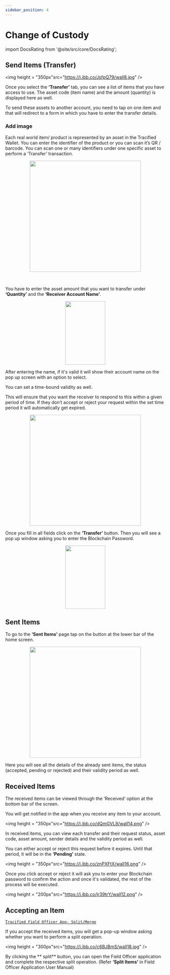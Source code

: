 ```yaml
---
sidebar_position: 4
---
```


# Change of Custody

import DocsRating from '@site/src/core/DocsRating';

## Send Items (Transfer)



<p align="center">

<img height = "350px"src="https://i.ibb.co/JsfpQ79/wall8.jpg" /> 
</p>


Once you select the **‘Transfer’** tab, you can see a list of items that you have access to use. The asset code (item name) and the amount (quantity) is displayed here as well. 

To send these assets to another account, you need to tap on one item and that will redirect to a form in which you have to enter the transfer details.

### Add image

Each real world item/ product is represented by an asset in the Tracified Wallet. You can enter the identifier of the product or you can scan it’s QR / barcode. You can scan one or many identifiers under one specific asset to perform a ‘Transfer’ transaction.

<p align="center">
<img height = "350px"src="https://i.ibb.co/pzmgY9s/wall9.jpg" /> 
</p>

<br />

You have to enter the asset amount that you want to transfer under **‘Quantity’** and the **‘Receiver Account Name’**. 

<p align="center">
<img height = "200px" width = "50%"src="https://i.ibb.co/xLbmVsF/wall10.png" /> 
</p>

After entering the name, if it's valid it will show their account name on the pop up screen with an option to select. 

You can set a time-bound validity as well. 


This will ensure that you want the receiver to respond to this within a given period of time. If they don’t accept or reject your request within the set time period it will automatically get expired.


<p align="center">
<img height = "350px" src="https://i.ibb.co/Jr4VXnG/wall11.png" /> 
</p>


Once you fill in all fields click on the **‘Transfer’** button. Then you will see a pop up window asking you to enter the Blockchain Password.



<p align="center">
<img height = "200px" width = "50%"src="https://i.ibb.co/jr39trY/wall12.png" /> 
</p>




## Sent Items


To go to the **‘Sent Items’** page tap on the button at the lower bar of the home screen. 


<p align="center">
<img height = "350px" src="https://i.ibb.co/jw6yTfy/wall13.png" /> 
</p>


Here you will see all the details of the already sent items, the status (accepted, pending or rejected) and their validity period as well. 


## Received Items



The received items can be viewed through the ‘Received’ option at the bottom bar of the screen.


You will get notified in the app when you receive any item to your account.


<p align="center">

<img height = "350px"src="https://i.ibb.co/dQmGVL8/wall14.png" /> 
</p>


In received items, you can view each transfer and their request status, asset code, asset amount, sender details and the validity period as well.


You can either accept or reject this request before it expires. Until that period, it will be in the  **‘Pending’** state. 


<p align="center">

<img height = "350px"src="https://i.ibb.co/znPXFtX/wall16.png" /> 
</p>


Once you click accept or reject it will ask you to enter your Blockchain password to confirm the action and once it's validated, the rest of the process will be executed.




<p align="center">

<img height = "200px"src="https://i.ibb.co/jr39trY/wall12.png" /> 
</p>


## Accepting an Item


[`Tracified Field Officer App- Split/Merge`](../FOapp/split)

If you accept the received items, you will get a pop-up window asking whether you want to perform a split operation.

<p align="center">

<img height = "300px"src="https://i.ibb.co/c6BJBmS/wall18.jpg" /> 
</p>


By clicking the ** split** button, you can open the Field Officer application and complete the respective split operation. (Refer **‘Split Items’** in Field Officer Application User Manual)



<DocsRating pageName="WalletApp-ChnageOfCustody"/>
